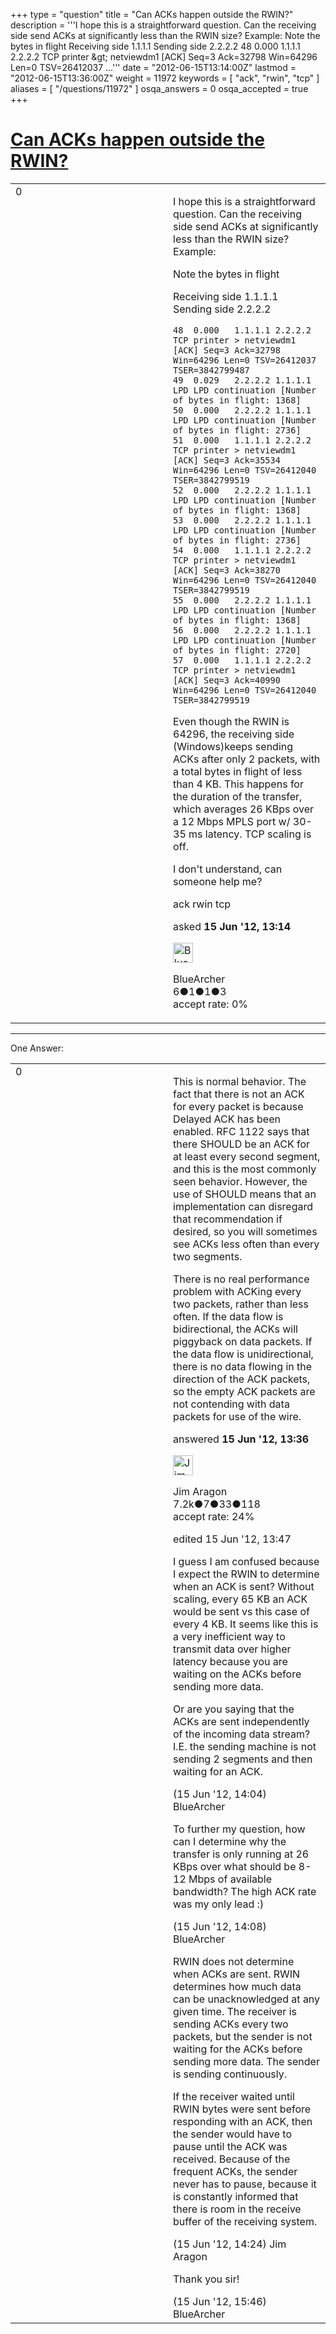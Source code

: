 +++
type = "question"
title = "Can ACKs happen outside the RWIN?"
description = '''I hope this is a straightforward question. Can the receiving side send ACKs at significantly less than the RWIN size? Example: Note the bytes in flight Receiving side 1.1.1.1 Sending side 2.2.2.2 48 0.000 1.1.1.1 2.2.2.2 TCP printer &amp;gt; netviewdm1 [ACK] Seq=3 Ack=32798 Win=64296 Len=0 TSV=26412037 ...'''
date = "2012-06-15T13:14:00Z"
lastmod = "2012-06-15T13:36:00Z"
weight = 11972
keywords = [ "ack", "rwin", "tcp" ]
aliases = [ "/questions/11972" ]
osqa_answers = 0
osqa_accepted = true
+++

<div class="headNormal">

# [Can ACKs happen outside the RWIN?](/questions/11972/can-acks-happen-outside-the-rwin)

</div>

<div id="main-body">

<div id="askform">

<table id="question-table" style="width:100%;"><colgroup><col style="width: 50%" /><col style="width: 50%" /></colgroup><tbody><tr class="odd"><td style="width: 30px; vertical-align: top"><div class="vote-buttons"><div id="post-11972-score" class="post-score" title="current number of votes">0</div><div id="favorite-count" class="favorite-count"></div></div></td><td><div id="item-right"><div class="question-body"><p>I hope this is a straightforward question. Can the receiving side send ACKs at significantly less than the RWIN size? Example:</p><p>Note the bytes in flight</p><p>Receiving side 1.1.1.1<br />
Sending side 2.2.2.2</p><pre><code>48  0.000   1.1.1.1 2.2.2.2 TCP printer &gt; netviewdm1 [ACK] Seq=3 Ack=32798 Win=64296 Len=0 TSV=26412037 TSER=3842799487
49  0.029   2.2.2.2 1.1.1.1 LPD LPD continuation [Number of bytes in flight: 1368]
50  0.000   2.2.2.2 1.1.1.1 LPD LPD continuation [Number of bytes in flight: 2736]
51  0.000   1.1.1.1 2.2.2.2 TCP printer &gt; netviewdm1 [ACK] Seq=3 Ack=35534 Win=64296 Len=0 TSV=26412040 TSER=3842799519
52  0.000   2.2.2.2 1.1.1.1 LPD LPD continuation [Number of bytes in flight: 1368]
53  0.000   2.2.2.2 1.1.1.1 LPD LPD continuation [Number of bytes in flight: 2736]
54  0.000   1.1.1.1 2.2.2.2 TCP printer &gt; netviewdm1 [ACK] Seq=3 Ack=38270 Win=64296 Len=0 TSV=26412040 TSER=3842799519
55  0.000   2.2.2.2 1.1.1.1 LPD LPD continuation [Number of bytes in flight: 1368]
56  0.000   2.2.2.2 1.1.1.1 LPD LPD continuation [Number of bytes in flight: 2720]
57  0.000   1.1.1.1 2.2.2.2 TCP printer &gt; netviewdm1 [ACK] Seq=3 Ack=40990 Win=64296 Len=0 TSV=26412040 TSER=3842799519</code></pre><p>Even though the RWIN is 64296, the receiving side (Windows)keeps sending ACKs after only 2 packets, with a total bytes in flight of less than 4 KB. This happens for the duration of the transfer, which averages 26 KBps over a 12 Mbps MPLS port w/ 30-35 ms latency. TCP scaling is off.</p><p>I don't understand, can someone help me?</p></div><div id="question-tags" class="tags-container tags">ack rwin tcp</div><div id="question-controls" class="post-controls"></div><div class="post-update-info-container"><div class="post-update-info post-update-info-user"><p>asked <strong>15 Jun '12, 13:14</strong></p><img src="https://secure.gravatar.com/avatar/b98b1d62aa0a004fdd0907fdc3825043?s=32&amp;d=identicon&amp;r=g" class="gravatar" width="32" height="32" alt="BlueArcher&#39;s gravatar image" /><p>BlueArcher<br />
<span class="score" title="6 reputation points">6</span><span title="1 badges"><span class="badge1">●</span><span class="badgecount">1</span></span><span title="1 badges"><span class="silver">●</span><span class="badgecount">1</span></span><span title="3 badges"><span class="bronze">●</span><span class="badgecount">3</span></span><br />
<span class="accept_rate" title="Rate of the user&#39;s accepted answers">accept rate:</span> <span title="BlueArcher has no accepted answers">0%</span> </br></p></div></div><div id="comments-container-11972" class="comments-container"></div><div id="comment-tools-11972" class="comment-tools"></div><div class="clear"></div><div id="comment-11972-form-container" class="comment-form-container"></div><div class="clear"></div></div></td></tr></tbody></table>

------------------------------------------------------------------------

<div class="tabBar">

<span id="sort-top"></span>

<div class="headQuestions">

One Answer:

</div>

</div>

<span id="11974"></span>

<div id="answer-container-11974" class="answer accepted-answer">

<table style="width:100%;"><colgroup><col style="width: 50%" /><col style="width: 50%" /></colgroup><tbody><tr class="odd"><td style="width: 30px; vertical-align: top"><div class="vote-buttons"><div id="post-11974-score" class="post-score" title="current number of votes">0</div></div></td><td><div class="item-right"><div class="answer-body"><p>This is normal behavior. The fact that there is not an ACK for every packet is because Delayed ACK has been enabled. RFC 1122 says that there SHOULD be an ACK for at least every second segment, and this is the most commonly seen behavior. However, the use of SHOULD means that an implementation can disregard that recommendation if desired, so you will sometimes see ACKs less often than every two segments.</p><p>There is no real performance problem with ACKing every two packets, rather than less often. If the data flow is bidirectional, the ACKs will piggyback on data packets. If the data flow is unidirectional, there is no data flowing in the direction of the ACK packets, so the empty ACK packets are not contending with data packets for use of the wire.</p></div><div class="answer-controls post-controls"></div><div class="post-update-info-container"><div class="post-update-info post-update-info-user"><p>answered <strong>15 Jun '12, 13:36</strong></p><img src="https://secure.gravatar.com/avatar/071fe61f64868d98bdf4eb060b63b6ca?s=32&amp;d=identicon&amp;r=g" class="gravatar" width="32" height="32" alt="Jim%20Aragon&#39;s gravatar image" /><p>Jim Aragon<br />
<span class="score" title="7187 reputation points"><span>7.2k</span></span><span title="7 badges"><span class="badge1">●</span><span class="badgecount">7</span></span><span title="33 badges"><span class="silver">●</span><span class="badgecount">33</span></span><span title="118 badges"><span class="bronze">●</span><span class="badgecount">118</span></span><br />
<span class="accept_rate" title="Rate of the user&#39;s accepted answers">accept rate:</span> <span title="Jim Aragon has 70 accepted answers">24%</span></p></div><div class="post-update-info post-update-info-edited"><p>edited 15 Jun '12, 13:47</p></div></div><div id="comments-container-11974" class="comments-container"><span id="11976"></span><div id="comment-11976" class="comment"><div id="post-11976-score" class="comment-score"></div><div class="comment-text"><p>I guess I am confused because I expect the RWIN to determine when an ACK is sent? Without scaling, every 65 KB an ACK would be sent vs this case of every 4 KB. It seems like this is a very inefficient way to transmit data over higher latency because you are waiting on the ACKs before sending more data.</p><p>Or are you saying that the ACKs are sent independently of the incoming data stream? I.E. the sending machine is not sending 2 segments and then waiting for an ACK.</p></div><div id="comment-11976-info" class="comment-info"><span class="comment-age">(15 Jun '12, 14:04)</span> BlueArcher</div></div><span id="11977"></span><div id="comment-11977" class="comment"><div id="post-11977-score" class="comment-score"></div><div class="comment-text"><p>To further my question, how can I determine why the transfer is only running at 26 KBps over what should be 8-12 Mbps of available bandwidth? The high ACK rate was my only lead :)</p></div><div id="comment-11977-info" class="comment-info"><span class="comment-age">(15 Jun '12, 14:08)</span> BlueArcher</div></div><span id="11979"></span><div id="comment-11979" class="comment"><div id="post-11979-score" class="comment-score"></div><div class="comment-text"><p>RWIN does not determine when ACKs are sent. RWIN determines how much data can be unacknowledged at any given time. The receiver is sending ACKs every two packets, but the sender is not waiting for the ACKs before sending more data. The sender is sending continuously.</p><p>If the receiver waited until RWIN bytes were sent before responding with an ACK, then the sender would have to pause until the ACK was received. Because of the frequent ACKs, the sender never has to pause, because it is constantly informed that there is room in the receive buffer of the receiving system.</p></div><div id="comment-11979-info" class="comment-info"><span class="comment-age">(15 Jun '12, 14:24)</span> Jim Aragon</div></div><span id="11982"></span><div id="comment-11982" class="comment"><div id="post-11982-score" class="comment-score"></div><div class="comment-text"><p>Thank you sir!</p></div><div id="comment-11982-info" class="comment-info"><span class="comment-age">(15 Jun '12, 15:46)</span> BlueArcher</div></div></div><div id="comment-tools-11974" class="comment-tools"></div><div class="clear"></div><div id="comment-11974-form-container" class="comment-form-container"></div><div class="clear"></div></div></td></tr></tbody></table>

</div>

<div class="paginator-container-left">

</div>

</div>

</div>

